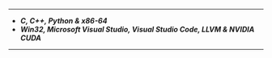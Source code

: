 -----------------
- ___C, C++, Python & x86-64___          
- ___Win32, Microsoft Visual Studio, Visual Studio Code, LLVM & NVIDIA CUDA___
-----------------
